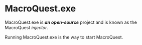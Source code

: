 # MacroQuest.exe

MacroQuest.exe is _**an open-source**_ project and is known as the MacroQuest _injector_.

Running MacroQuest.exe is the way to start MacroQuest.


